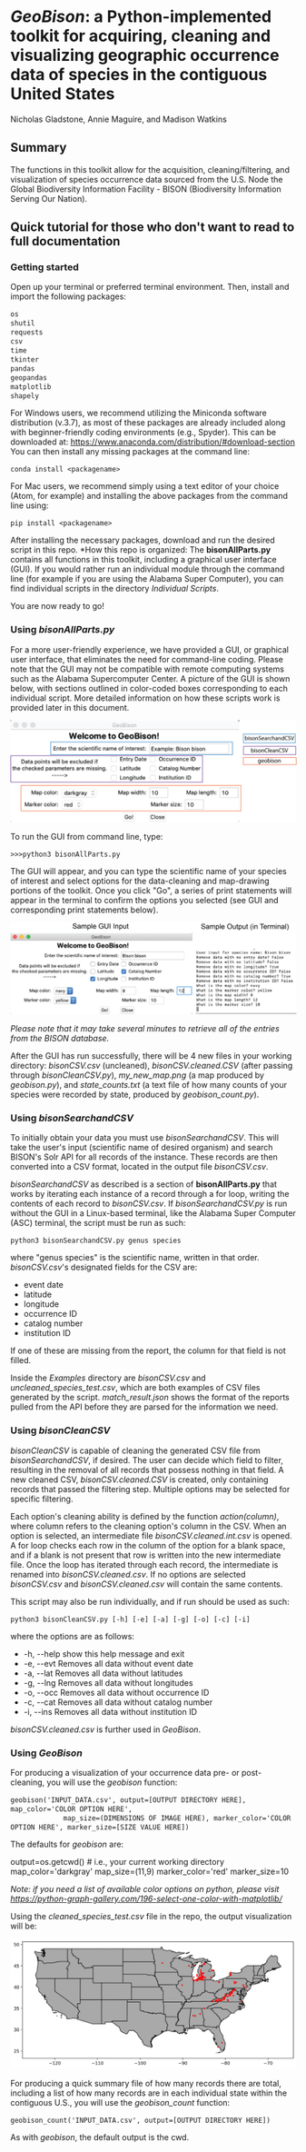 # *GeoBison*: a Python-implemented toolkit for acquiring, cleaning and visualizing geographic occurrence data of species in the contiguous United States

Nicholas Gladstone, Annie Maguire, and Madison Watkins

## Summary

The functions in this toolkit allow for the acquisition, cleaning/filtering, and visualization of species occurrence data sourced from the U.S. Node the Global Biodiversity Information Facility - BISON (Biodiversity Information Serving Our Nation).

## Quick tutorial for those who don't want to read to full documentation

### Getting started

Open up your terminal or preferred terminal environment. Then, install and import the following packages:

```
os
shutil
requests
csv
time
tkinter
pandas
geopandas
matplotlib
shapely

```
For Windows users, we recommend utilizing the Miniconda software distribution (v.3.7), as most of these packages are already included along with beginner-friendly coding environments (e.g., Spyder). This can be downloaded at: https://www.anaconda.com/distribution/#download-section
You can then install any missing packages at the command line:
```
conda install <packagename>
```
For Mac users, we recommend simply using a text editor of your choice (Atom, for example) and installing the above packages from the command line using:
```
pip install <packagename>
```

After installing the necessary packages, download and run the desired script in this repo.
*How this repo is organized: The **bisonAllParts.py** contains all functions in this toolkit, including a graphical user interface (GUI). If you would rather run an individual module through the command line (for example if you are using the Alabama Super Computer), you can find individual scripts in the directory *Individual Scripts*.

You are now ready to go!

### Using *bisonAllParts.py*

For a more user-friendly experience, we have provided a GUI, or graphical user interface, that eliminates the need for command-line coding. Please note that the GUI may not be compatible with remote computing systems such as the Alabama Supercomputer Center. A picture of the GUI is shown below, with sections outlined in color-coded boxes corresponding to each individual script. More detailed information on how these scripts work is provided later in this document.

![](Examples/GUI_Labels.png)

To run the GUI from command line, type:
```
>>>python3 bisonAllParts.py
```
The GUI will appear, and you can type the scientific name of your species of interest and select options for the data-cleaning and map-drawing portions of the toolkit. Once you click "Go", a series of print statements will appear in the terminal to confirm the options you selected (see GUI and corresponding print statements below).

![](Examples/GUI_Terminal_Output.png)

*Please note that it may take several minutes to retrieve all of the entries from the BISON database.*

After the GUI has run successfully, there will be 4 new files in your working directory: *bisonCSV.csv* (uncleaned), *bisonCSV.cleaned.CSV* (after passing through *bisonCleanCSV.py*), *my_new_map.png* (a map produced by *geobison.py*), and *state_counts.txt* (a text file of how many counts of your species were recorded by state, produced by *geobison_count.py*). 

### Using *bisonSearchandCSV*

To initially obtain your data you must use *bisonSearchandCSV*. This will take the user's input (scientific name of desired organism) and search BISON's Solr API for all records of the instance. These records are then converted into a CSV format, located in the output file *bisonCSV.csv*.

*bisonSearchandCSV* as described is a section of **bisonAllParts.py** that works by iterating each instance of a record through a for loop, writing the contents of each record to *bisonCSV.csv*. If *bisonSearchandCSV.py* is run without the GUI in a Linux-based terminal, like the Alabama Super Computer (ASC) terminal, the script must be run as such:

```
python3 bisonSearchandCSV.py genus species
```
where "genus species" is the scientific name, written in that order. *bisonCSV.csv*'s designated fields for the CSV are:
- event date
- latitude
- longitude
- occurrence ID
- catalog number
- institution ID

If one of these are missing from the report, the column for that field is not filled.

Inside the *Examples* directory are *bisonCSV.csv* and *uncleaned_species_test.csv*, which are both examples of CSV files generated by the script. *match_result.json* shows the format of the reports pulled from the API before they are parsed for the information we need.

### Using *bisonCleanCSV*

*bisonCleanCSV* is capable of cleaning the generated CSV file from *bisonSearchandCSV*, if desired. The user can decide which field to filter, resulting in the removal of all records that possess nothing in that field. A new cleaned CSV, *bisonCSV.cleaned.CSV* is created, only containing records that passed the filtering step. Multiple options may be selected for specific filtering.

Each option's cleaning ability is defined by the function *action(column)*, where column refers to the cleaning option's column in the CSV. When an option is selected, an intermediate file *bisonCSV.cleaned.int.csv* is opened. A for loop checks each row in the column of the option for a blank space, and if a blank is not present that row is written into the new intermediate file. Once the loop has iterated through each record, the intermediate is renamed into *bisonCSV.cleaned.csv*. If no options are selected *bisonCSV.csv* and *bisonCSV.cleaned.csv* will contain the same contents.

This script may also be run individually, and if run should be used as such:

```
python3 bisonCleanCSV.py [-h] [-e] [-a] [-g] [-o] [-c] [-i]
```

where the options are as follows:
- -h, --help  show this help message and exit
-  -e, --evt   Removes all data without event date
-  -a, --lat   Removes all data without latitudes
-  -g, --lng   Removes all data without longitudes
-  -o, --occ   Removes all data without occurrence ID
-  -c, --cat   Removes all data without catalog number
-  -i, --ins   Removes all data without institution ID

*bisonCSV.cleaned.csv* is further used in *GeoBison*.

### Using *GeoBison*

For producing a visualization of your occurrence data pre- or post- cleaning, you will use the *geobison* function:

```
geobison('INPUT_DATA.csv', output=[OUTPUT DIRECTORY HERE], map_color='COLOR OPTION HERE',
             map_size=(DIMENSIONS OF IMAGE HERE), marker_color='COLOR OPTION HERE', marker_size=[SIZE VALUE HERE])
```

The defaults for *geobison* are:

output=os.getcwd()  # i.e., your current working directory
map_color='darkgray'
map_size=(11,9)
marker_color='red'
marker_size=10

*Note: if you need a list of available color options on python, please visit https://python-graph-gallery.com/196-select-one-color-with-matplotlib/*

Using the *cleaned_species_test.csv* file in the repo, the output visualization will be:

![](Examples/example_map.png)

For producing a quick summary file of how many records there are total, including a list of how many records are in each individual state within the contiguous U.S., you will use the *geobison_count* function:

```
geobison_count('INPUT_DATA.csv', output=[OUTPUT DIRECTORY HERE])
```

As with *geobison*, the default output is the cwd.



